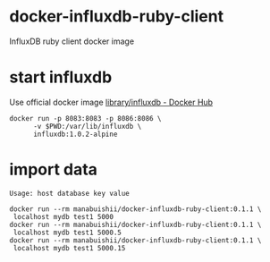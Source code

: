 # docker-influxdb-ruby-client
InfluxDB ruby client docker image

# start influxdb

Use official docker image [library/influxdb - Docker Hub](https://hub.docker.com/_/influxdb/ "library/influxdb - Docker Hub")

```
docker run -p 8083:8083 -p 8086:8086 \
      -v $PWD:/var/lib/influxdb \
      influxdb:1.0.2-alpine
```

# import data

```
Usage: host database key value
```

```
docker run --rm manabuishii/docker-influxdb-ruby-client:0.1.1 \
 localhost mydb test1 5000
docker run --rm manabuishii/docker-influxdb-ruby-client:0.1.1 \
 localhost mydb test1 5000.5
docker run --rm manabuishii/docker-influxdb-ruby-client:0.1.1 \
 localhost mydb test1 5000.15
```

